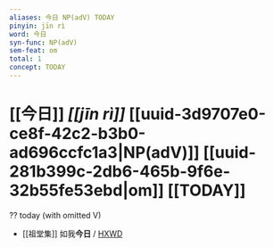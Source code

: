 ```yaml
---
aliases: 今日 NP(adV) TODAY
pinyin: jīn rì
word: 今日
syn-func: NP(adV)
sem-feat: om
total: 1
concept: TODAY 
---
```

# [[今日]] *[[jīn rì]]*  [[uuid-3d9707e0-ce8f-42c2-b3b0-ad696ccfc1a3|NP(adV)]] [[uuid-281b399c-2db6-465b-9f6e-32b55fe53ebd|om]] [[TODAY]]
?? today (with omitted V)
 - [[祖堂集]] 如我**今日** / [HXWD](https://hxwd.org/textview.html?location=KR6q0002_Yan_001-1037a.46)